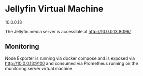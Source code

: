 # Jellyfin Virtual Machine

10.0.0.13

The Jellyfin media server is accessible at http://10.0.0.13:8096/

## Monitoring

Node Exporter is running via docker compose and is exposed via http://10.0.0.13:9100 and consumed via Prometheus running on the monitoring server virtual machine
